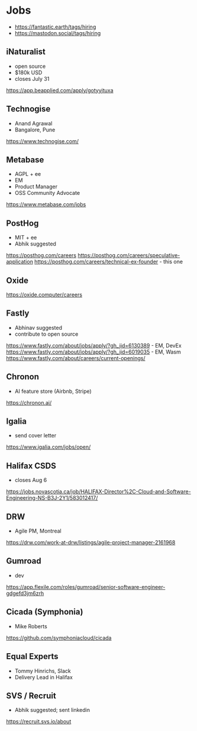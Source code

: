 # Jobs

* https://fantastic.earth/tags/hiring
* https://mastodon.social/tags/hiring

## iNaturalist

* open source
* $180k USD
* closes July 31

https://app.beapplied.com/apply/gotyyjtuxa

## Technogise

* Anand Agrawal
* Bangalore, Pune

https://www.technogise.com/

## Metabase

* AGPL + ee
* EM
* Product Manager
* OSS Community Advocate

https://www.metabase.com/jobs

## PostHog

* MIT + ee
* Abhik suggested

https://posthog.com/careers
https://posthog.com/careers/speculative-application
https://posthog.com/careers/technical-ex-founder - this one

## Oxide

https://oxide.computer/careers

## Fastly

* Abhinav suggested
* contribute to open source

https://www.fastly.com/about/jobs/apply/?gh_jid=6130389 - EM, DevEx
https://www.fastly.com/about/jobs/apply/?gh_jid=6019035 - EM, Wasm
https://www.fastly.com/about/careers/current-openings/

## Chronon

* AI feature store (Airbnb, Stripe)

https://chronon.ai/

## Igalia

* send cover letter

https://www.igalia.com/jobs/open/

## Halifax CSDS

* closes Aug 6

https://jobs.novascotia.ca/job/HALIFAX-Director%2C-Cloud-and-Software-Engineering-NS-B3J-2Y1/583012417/

## DRW

* Agile PM, Montreal

https://drw.com/work-at-drw/listings/agile-project-manager-2161968

## Gumroad

* dev

https://app.flexile.com/roles/gumroad/senior-software-engineer-gdgefd3jm6zrh

## Cicada (Symphonia)

* Mike Roberts

https://github.com/symphoniacloud/cicada

## Equal Experts

* Tommy Hinrichs, Slack
* Delivery Lead in Halifax

## SVS / Recruit

* Abhik suggested; sent linkedin

https://recruit.svs.io/about

